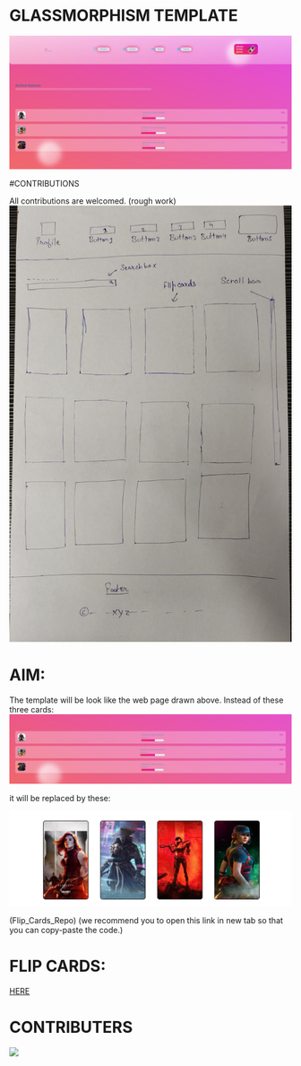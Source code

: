 # GLASSMORPHISM TEMPLATE

![](https://github.com/AADI-1331/glassmorphism-template/blob/file/images/aaa.png)

#CONTRIBUTIONS

All contributions are welcomed.
(rough work)
![](https://github.com/AADI-1331/glassmorphism-template/blob/file/images/rough_work.jpg)

# AIM:
The template will be look like the web page drawn above.
Instead of these three cards:
![](https://github.com/AADI-1331/glassmorphism-template/blob/file/images/3.png)

it will be replaced by these:

![](https://github.com/AADI-1331/glassmorphism-template/blob/file/images/mob.png)

(Flip_Cards_Repo)
(we recommend you to open this link in new tab so that you can copy-paste the code.)

# FLIP CARDS:
[HERE](https://github.com/AADI-1331/Flip_Cards_Using_htm_and_css)


# CONTRIBUTERS


<a>
  <img src="https://contrib.rocks/image?repo=Yash-Bobde/glassmorphism-template" />
</a>

